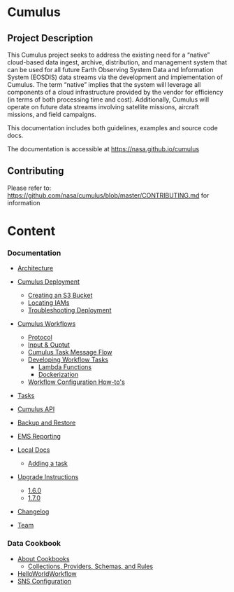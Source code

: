 # Cumulus

## Project Description

This Cumulus project seeks to address the existing need for a “native” cloud-based data ingest, archive, distribution, and management system that can be used for all future Earth Observing System Data and Information System (EOSDIS) data streams via the development and implementation of Cumulus. The term “native” implies that the system will leverage all components of a cloud infrastructure provided by the vendor for efficiency (in terms of both processing time and cost). Additionally, Cumulus will operate on future data streams involving satellite missions, aircraft missions, and field campaigns. 

This documentation includes both guidelines, examples and source code docs.

The documentation is accessible at https://nasa.github.io/cumulus

## Contributing

Please refer to: https://github.com/nasa/cumulus/blob/master/CONTRIBUTING.md for information

# Content

### Documentation

* [Architecture](architecture.md)
* [Cumulus Deployment](deployment/README.md)
  * [Creating an S3 Bucket](deployment/create_bucket.md)
  * [Locating IAMs](deployment/iam_roles.md)
  * [Troubleshooting Deployment](deployment/troubleshoot_deployment.md)
* [Cumulus Workflows](workflows/README.md)
  * [Protocol](workflows/protocol.md)
  * [Input & Ouptut](workflows/input_output.md)
  * [Cumulus Task Message Flow](workflows/cumulus-task-message-flow.md)
  * [Developing Workflow Tasks](workflows/developing-workflow-tasks.md)
    * [Lambda Functions](workflows/lambda.md)
    * [Dockerization](workflows/docker.md)
  * [Workflow Configuration How-to's](workflows/workflow-configuration-how-to.md)
* [Tasks](tasks.md)
* [Cumulus API](https://nasa.github.io/cumulus-api)
* [Backup and Restore](backup_and_restore.md)
* [EMS Reporting](ems_reporting.md)

* [Local Docs](doc_installation.md)
  * [Adding a task](adding-a-task.md)
* [Upgrade Instructions](upgrade/README.md)
  * [1.6.0](upgrade/1.6.0.md)
  * [1.7.0](upgrade/1.7.0.md)
* [Changelog](https://github.com/nasa/cumulus/blob/master/CHANGELOG.md)
* [Team](team.md)


### Data Cookbook

* [About Cookbooks](data-cookbooks/about-cookbooks.md)
  * [Collections, Providers, Schemas, and Rules](data-cookbooks/setup.md)
* [HelloWorldWorkflow](data-cookbooks/hello-world.md)
* [SNS Configuration](data-cookbooks/sns.md)